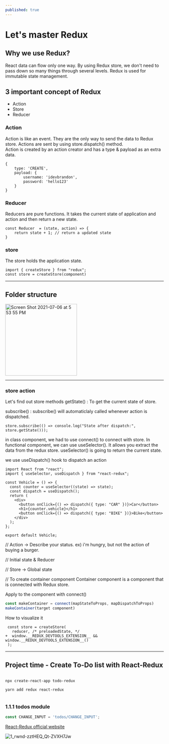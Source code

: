```yaml
---
published: true
---
```

# Let's master Redux

## Why we use Redux?
React data can flow only one way. By using Redux store, we don't need to pass down so many things through several levels. Redux is used for immutable state management. 

## 3 important concept of Redux 
- Action 
- Store 
- Reducer 

### Action 
Action is like an event. They are the only way to send the data to Redux store. Actions are sent by using store.dispatch() method.  
Action is created by an action creator and has a type & payload as an extra data. 
```
{
    type: 'CREATE',
    payload: {
    	username: 'idevbrandon',
        password: 'hello123'
    }
}

```

### Reducer
Reducers are pure functions. It takes the current state of application and action and then return a new state. 
```
const Reducer  = (state, action) => {
	return state + 1; // return a updated state 
}
```

### store 
The store holds the application state.
```
import { createStore } from "redux";
const store = createStore(component)
```



---
## Folder structure 
<img width="228" alt="Screen Shot 2021-07-06 at 5 53 55 PM" src="https://user-images.githubusercontent.com/40842018/124572074-4f73c000-de83-11eb-87cf-6d047499cb4c.png">


---

### store action 
Let's find out store methods 
getState() : To get the current state of store. 

subscribe() : subscribe() will automaticlaly called whenever action is dispatched. 
```
store.subscribe(() => console.log("State after dispatch:", store.getState()));
```

in class component, we had to use connect() to connect with store. In functional component, we can use useSelector(). It allows you extract the data from the redux store. useSelector() is going to return the current state.

we use useDispatch() hook to dispatch an action


```
import React from "react";
import { useSelector, useDispatch } from "react-redux";

const Vehicle = () => {
  const counter = useSelector((state) => state);
  const dispatch = useDispatch();
  return (
    <div>
      <button onClick={() => dispatch({ type: "CAR" })}>Car</button>
      <h1>{counter.vehicle}</h1>
      <button onClick={() => dispatch({ type: "BIKE" })}>Bike</button>
    </div>
  );
};

export default Vehicle;

```


// Action -> Describe your status. ex) i'm hungry, but not the action of buying a burger. 

// Initial state & Reducer 

// Store -> Global state


// To create container component
Container component is a component that is connected with Redux store.

Apply to the component with connect()

```JavaScript
const makeContainer = connect(mapStateToProps, mapDispatchToProps)
makeContainer(target component)

```

How to visualize it 
```
 const store = createStore(
   reducer, /* preloadedState, */
+  window.__REDUX_DEVTOOLS_EXTENSION__ && window.__REDUX_DEVTOOLS_EXTENSION__()
 );

```



---


## Project time - Create To-Do list with React-Redux

```

npx create-react-app todo-redux

yarn add redux react-redux


```

### 1.1.1 todos module

```JavaScript
const CHANGE_INPUT = 'todos/CHANGE_INPUT';


```





[React-Redux official website](https://react-redux.js.org/)




![1_rwnd-zztHEQ_Qt-ZVXH7Jw](https://user-images.githubusercontent.com/40842018/124440728-e5d9b000-ddb5-11eb-84d9-a69dd3cfc24f.png)
